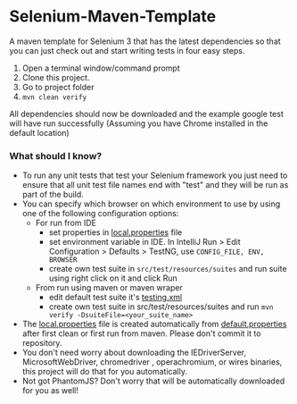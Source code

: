 Selenium-Maven-Template
=======================

A maven template for Selenium 3 that has the latest dependencies so that you can just check out and start writing tests in four easy steps.

1. Open a terminal window/command prompt
2. Clone this project.
3. Go to project folder
4. `mvn clean verify`

All dependencies should now be downloaded and the example google test will have run successfully (Assuming you have Chrome installed in the default location)

### What should I know?

* To run any unit tests that test your Selenium framework you just need to ensure that all unit test file names end with "test" and they will be run as part of the build.
* You can specify which browser on which environment to use by using one of the following configuration options:
    * For run from IDE
        * set properties in [local.properties](src/test/resources/properties/local.properties) file
        * set environment variable in IDE. In IntelliJ Run > Edit Configuration > Defaults > TestNG, use `CONFIG_FILE, ENV, BROWSER`
        * create own test suite in `src/test/resources/suites` and run suite using right click on it and click Run 
    * From run using maven or maven wraper
        * edit default test suite it's [testing.xml](src/test/resources/suites/testing.xml)
        * create own test suite in src/test/resources/suites and run `mvn verify -DsuiteFile=<your_suite_name>`
* The [local.properties](src/test/resources/properties/local.properties) file is created automatically from [default.properties](src/test/resources/properties/default.properties) after first clean or first run from maven. Please don't commit it to repository.
* You don't need worry about downloading the IEDriverServer, MicrosoftWebDriver, chromedriver , operachromium, or wires binaries, this project will do that for you automatically.
* Not got PhantomJS?  Don't worry that will be automatically downloaded for you as well!
